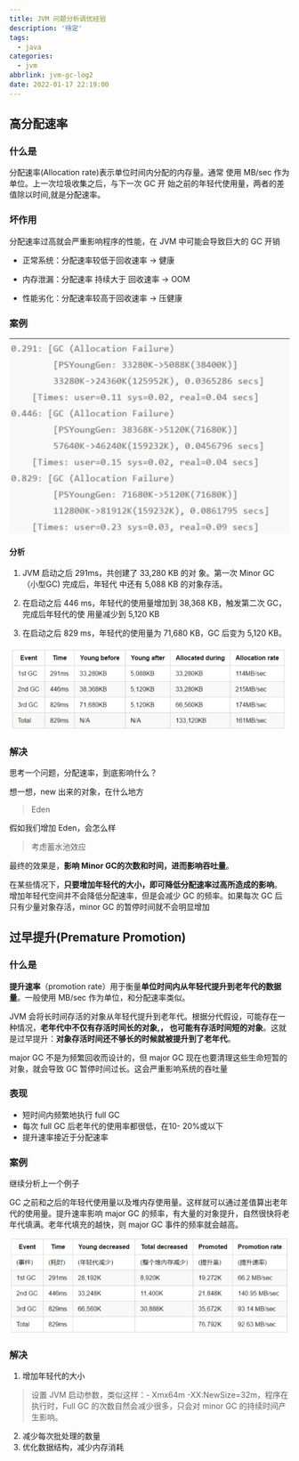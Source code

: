 ```yaml
---
title: JVM 问题分析调优经验
description: '待定'
tags:
  - java
categories:
  - jvm
abbrlink: jvm-gc-log2
date: 2022-01-17 22:19:00
---
```


## 高分配速率

### 什么是

分配速率(Allocation rate)表示单位时间内分配的内存量。通常 使用 MB/sec 作为单位。上一次垃圾收集之后，与下一次 GC 开 始之前的年轻代使用量，两者的差值除以时间,就是分配速率。

### 坏作用

分配速率过高就会严重影响程序的性能，在 JVM 中可能会导致巨大的 GC 开销

* 正常系统：分配速率较低于回收速率 -> 健康 

* 内存泄漏：分配速率 持续大于 回收速率 -> OOM 

* 性能劣化：分配速率较高于回收速率 -> 压健康

### 案例

![image-20220118124554222](jvm-gc-log2/image-20220118124554222.png)

#### 分析

1. JVM 启动之后 291ms，共创建了 33,280 KB 的对 象。第一次 Minor GC（小型GC) 完成后，年轻代 中还有 5,088 KB 的对象存活。

2. 在启动之后 446 ms，年轻代的使用量增加到 38,368 KB，触发第二次 GC，完成后年轻代的使 用量减少到 5,120 KB

3. 在启动之后 829 ms，年轻代的使用量为 71,680 KB，GC 后变为 5,120 KB。

![image-20220118124652071](jvm-gc-log2/image-20220118124652071.png)

### 解决

思考一个问题，分配速率，到底影响什么？

想一想，new 出来的对象，在什么地方

> Eden

假如我们增加 Eden，会怎么样

> 考虑蓄水池效应

最终的效果是，**影响 Minor GC的次数和时间，进而影响吞吐量**。 

在某些情况下，**只要增加年轻代的大小，即可降低分配速率过高所造成的影响**。 增加年轻代空间并不会降低分配速率，但是会减少 GC 的频率。如果每次 GC 后 只有少量对象存活，minor GC 的暂停时间就不会明显增加

## 过早提升(Premature Promotion)

### 什么是

**提升速率**（promotion rate）用于衡量**单位时间内从年轻代提升到老年代的数据量**。一般使用 MB/sec 作为单位，和分配速率类似。

JVM 会将长时间存活的对象从年轻代提升到老年代。根据分代假设，可能存在一种情况，**老年代中不仅有存活时间长的对象,， 也可能有存活时间短的对象**。这就是过早提升：**对象存活时间还不够长的时候就被提升到了老年代**。 

major GC 不是为频繁回收而设计的，但 major GC 现在也要清理这些生命短暂的对象，就会导致 GC 暂停时间过长。这会严重影响系统的吞吐量

### 表现

* 短时间内频繁地执行 full GC
* 每次 full GC 后老年代的使用率都很低，在10- 20%或以下
* 提升速率接近于分配速率

### 案例

继续分析上一个例子

GC 之前和之后的年轻代使用量以及堆内存使用量。这样就可以通过差值算出老年代的使用量。提升速率影响 major GC 的频率，有大量的对象提升，自然很快将老年代填满。老年代填充的越快，则 major GC 事件的频率就会越高。

![image-20220118133311523](jvm-gc-log2/image-20220118133311523.png)

### 解决

1. 增加年轻代的大小

> 设置 JVM 启动参数，类似这样：- Xmx64m -XX:NewSize=32m，程序在执行时，Full GC 的次数自然会减少很多，只会对 minor GC 的持续时间产生影响。

2. 减少每次批处理的数量
3. 优化数据结构，减少内存消耗
